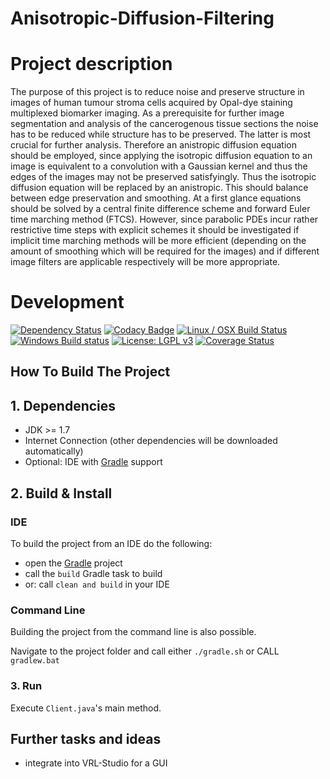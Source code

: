 Anisotropic-Diffusion-Filtering
========

# Project description
The purpose of this project is to reduce noise and preserve structure in images of human tumour stroma cells acquired by Opal-dye staining multiplexed biomarker imaging. As a prerequisite for further image segmentation and analysis of the cancerogenous tissue sections the noise has to be reduced while structure has to be preserved. The latter is most crucial for further analysis. Therefore an anistropic diffusion equation should be employed, since applying the isotropic diffusion equation to an image is equivalent to a convolution with a Gaussian kernel and thus the edges of the images may not be preserved satisfyingly. Thus the isotropic diffusion equation will be replaced by an anistropic. This should balance between edge preservation and smoothing. At a first glance equations should be solved by a central finite difference scheme and forward Euler time marching method (FTCS). However, since parabolic PDEs incur rather restrictive time steps with explicit schemes it should be investigated if implicit time marching methods will be more efficient (depending on the amount of smoothing which will be required for the images) and if different image filters are applicable respectively will be more appropriate.

# Development

[![Dependency Status](https://www.versioneye.com/user/projects/57e2c990bd6fa6004e11e923/badge.svg?style=flat-square)](https://www.versioneye.com/user/projects/57e2c990bd6fa6004e11e923)
[![Codacy Badge](https://api.codacy.com/project/badge/Grade/200fa01cf5c0495baffd515c7de66883)](https://www.codacy.com/app/stephan_5/Anisotropic-Diffusion-Filtering?utm_source=github.com&amp;utm_medium=referral&amp;utm_content=stephanmg/Anisotropic-Diffusion-Filtering&amp;utm_campaign=Badge_Grade)
[![Linux / OSX Build Status](https://travis-ci.org/stephanmg/Anisotropic-Diffusion-Filtering.svg?branch=master)](https://travis-ci.org/stephanmg/Anisotropic-Diffusion-Filtering)
[![Windows Build status](https://ci.appveyor.com/api/projects/status/03r2i9tp7rlu2spr/branch/ci?svg=true)](https://ci.appveyor.com/project/stephanmg/Anisotropic-Diffusion-Filtering/branch/master)
[![License: LGPL v3](https://img.shields.io/badge/License-LGPL%20v3-blue.svg)](http://www.gnu.org/licenses/lgpl-3.0)
[![Coverage Status](https://coveralls.io/repos/github/stephanmg/Anisotropic-Diffusion-Filtering/badge.svg?branch=master)](https://coveralls.io/github/stephanmg/Anisotropic-Diffusion-Filtering?branch=master)

## How To Build The Project

## 1. Dependencies

- JDK >= 1.7
- Internet Connection (other dependencies will be downloaded automatically)
- Optional: IDE with [Gradle](http://www.gradle.org/) support

## 2. Build & Install

### IDE

To build the project from an IDE do the following:

- open the  [Gradle](http://www.gradle.org/) project
- call the `build` Gradle task to build
- or: call `clean and build` in your IDE

### Command Line

Building the project from the command line is also possible.

Navigate to the project folder and call either
`./gradle.sh` or CALL `gradlew.bat`

### 3. Run
Execute `Client.java`'s main method.

## Further tasks and ideas
- integrate into VRL-Studio for a GUI
